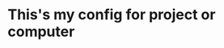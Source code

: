 <!-- Author: Dominic -->
<!-- Github: https://github.com/Dominic-github/ -->
# This's my config for project or computer
